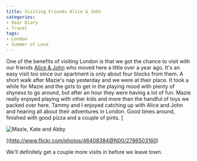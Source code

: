 ```yaml
---
title: Visiting Friends Alice & John
categories:
- Dear Diary
- Travel
tags:
- London
- Summer of Love
---
```


One of the benefits of visiting London is that we got the chance to visit with our friends [Alice & John](http://sportylondon.blogspot.com/) who moved here a little over a year ago. It's an easy visit too since our apartment is only about four blocks from them. A short walk after Mazie's nap yesterday and we were at their place. It took a while for Mazie and the girls to get in the playing mood with plenty of shyness to go around, but after an hour they were having a lot of fun. Mazie really enjoyed playing with other kids and more than the handful of toys we packed over here. Tammy and I enjoyed catching up with Alice and John and hearing all about their adventures in London. Good times around, finished with good pizza and a couple of pints.
[


![Mazie, Kate and Abby](http://farm4.static.flickr.com/3072/2786503160_a85462f53e.jpg)

](http://www.flickr.com/photos/46408384@N00/2786503160)




We'll definitely get a couple more visits in before we leave town.
